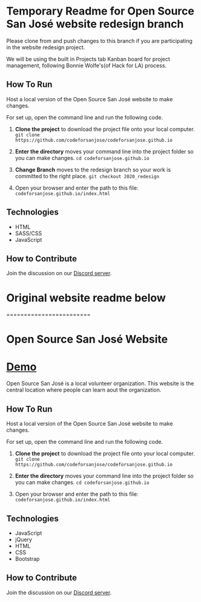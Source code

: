 # Temporary Readme for Open Source San José website redesign branch

Please clone from and push changes to this branch if you are participating in the website redesign project.

We will be using the built in Projects tab Kanban board for project management, following Bonnie Wolfe's(of Hack for LA) process.

## How To Run

Host a local version of the Open Source San José website to make changes.

For set up, open the command line and run the following code.

1. **Clone the project** to download the project file onto your local computer.
   `git clone https://github.com/codeforsanjose/codeforsanjose.github.io`

2. **Enter the directory** moves your command line into the project folder so you can make changes.
   `cd codeforsanjose.github.io`

3. **Change Branch** moves to the redesign branch so your work is committed to the right place.
   `git checkout 2020_redesign`

4. Open your browser and enter the path to this file:
   `codeforsanjose.github.io/index.html`

## Technologies

- HTML
- SASS/CSS
- JavaScript

## How to Contribute

Join the discussion on our [Discord server](https://discord.gg/XMrqrCfprT).

# Original website readme below

========================

# Open Source San José Website

# [Demo](http://www.codeforsanjose.com)

Open Source San José is a local volunteer organization. This website is the central location where people can learn aout the organization.

## How To Run

Host a local version of the Open Source San José website to make changes.

For set up, open the command line and run the following code.

1. **Clone the project** to download the project file onto your local computer.
   `git clone https://github.com/codeforsanjose/codeforsanjose.github.io`

2. **Enter the directory** moves your command line into the project folder so you can make changes.
   `cd codeforsanjose.github.io`

3. Open your browser and enter the path to this file:
   `codeforsanjose.github.io/index.html`

## Technologies

- JavaScript
- jQuery
- HTML
- CSS
- Bootstrap

## How to Contribute

Join the discussion on our [Discord server](https://discord.gg/XMrqrCfprT).
